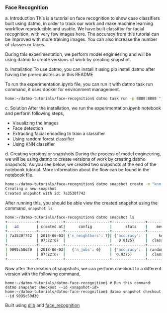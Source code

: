 ### Face Recognition

a. Introduction
This is a tutorial on face recognition to show case classifiers built using datmo, in order to track our work and make machine learning workflow reproducible and usable. We have built classifier for facial recognition, with very few images here. The accuracy from this tutorial can be improved with more training images. You can also increase the number of classes or faces. 

During this experimentation, we perform model engineering and will be using datmo to create versions of work by creating snapshot.

b. Installation
To use datmo, you can install it using pip install datmo after having the prerequisites as in this README

To run the experimentation.ipynb file, you can run it with datmo task run command, it uses docker for environment management.

```bash
home:~/datmo-tutorials/face-recognition$ datmo task run -p 8888:8888 "jupyter notebook"
```
c. Solution
After the installation, we run the experimentation.ipynb notebook and perform following steps,

* Visualizing the images
* Face detection
* Extracting facial encoding to train a classifier
* Using random forest classifier 
* Using KNN classifier

d. Creating versions or snapshots
During the process of model engineering, we will be using datmo to create versions of work by creating datmo snapshots. As you see below, we created two snapshots at the end of the notebook tutorial. More information about the flow can be found in the notebook file.

```bash
home:~/datmo-tutorials/face-recognition$ datmo snapshot create -m "knn classifier"
Creating a new snapshot
Created snapshot with id: 7a3530f742
```

After running this, you should be able view the created snapshot using the command, `snapshot ls`

```bash
home:~/datmo-tutorials/face-recognition$ datmo snapshot ls
+-------------+-----------+--------------------+---------------+--------------+-------+
|   id        | created at|      config        |      stats    |    message   | label |
+-------------+-----------+--------------------+---------------+--------------+-------+
| 7a3530f742  | 2018-06-03| {'n_neightbors': 7}| {'accuracy':  |     knn      |  None |
|             | 07:22:07  |                    |   0.8125}     |  classifier  |       |
+-------------+-----------+--------------------+---------------+--------------+-------+
| 9095c50d30  | 2018-06-03|   {'n_jobs': 6}    | {'accuracy':  | random forest|  None |
|             | 07:22:07  |                    |  0.9375}      |  classifier  |       |
+-------------+-----------+--------------------+---------------+--------------+-------+
```
Now after the creation of snapshots, we can perform checkout to a different version with the following command,

```
home:~/datmo-tutorials/datmo-face-recognition$ # Run this command: datmo snapshot checkout --id <snapshot-id>
home:~/datmo-tutorials/datmo-face-recognition$ datmo snapshot checkout --id 9095c50d30
```
Built using [dlib](http://blog.dlib.net/2017/02/high-quality-face-recognition-with-deep.html) and [face_recognition](https://github.com/ageitgey/face_recognition)
